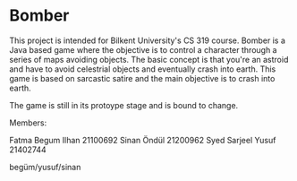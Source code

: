 # Bomber

This project is intended for Bilkent University's CS 319 course. Bomber is a Java based game where the objective is to control a character through a series of maps avoiding objects. The basic concept is that you're an astroid and have to avoid celestrial objects and eventually crash into earth. This game is based on sarcastic satire and the main objective is to crash into earth. 

The game is still in its protoype stage and is bound to change.

Members:

Fatma Begum Ilhan   21100692
Sinan Öndül         21200962
Syed Sarjeel Yusuf  21402744

begüm/yusuf/sinan
